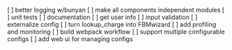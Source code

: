 [ ] better logging w/bunyan
[ ] make all components independent modules
[ ] unit tests
[ ] documentation
[ ] get user info
[ ] input validation
[ ] externalize config
[ ] turn lookup_charge into FBMwizard
[ ] add profiling and monitoring
[ ] build webpack workflow
[ ] support multiple configurable configs
[ ] add web ui for managing configs
